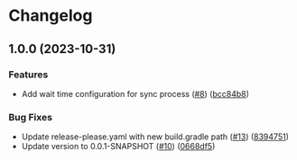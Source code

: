 # Changelog

## 1.0.0 (2023-10-31)


### Features

* Add wait time configuration for sync process ([#8](https://github.com/MartinWitt/repo-syncer/issues/8)) ([bcc84b8](https://github.com/MartinWitt/repo-syncer/commit/bcc84b8c7f8e25e675b64539b15fe7c40309e83f))


### Bug Fixes

* Update release-please.yaml with new build.gradle path ([#13](https://github.com/MartinWitt/repo-syncer/issues/13)) ([8394751](https://github.com/MartinWitt/repo-syncer/commit/8394751b9dbefc71700417b992b1aa6cc2a5cf29))
* Update version to 0.0.1-SNAPSHOT ([#10](https://github.com/MartinWitt/repo-syncer/issues/10)) ([0668df5](https://github.com/MartinWitt/repo-syncer/commit/0668df596b6ff0a762b9627e55c60bdddfe795b6))
